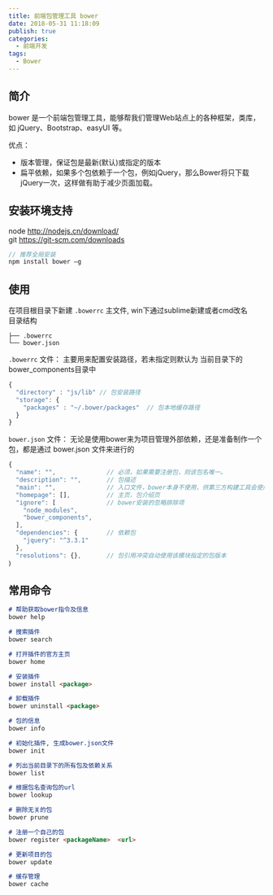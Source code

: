 ```yaml
---
title: 前端包管理工具 bower
date: 2018-05-31 11:18:09
publish: true
categories:
  - 前端开发
tags:
  - Bower
---
```


## 简介
bower 是一个前端包管理工具，能够帮我们管理Web站点上的各种框架，类库，如 jQuery、Bootstrap、easyUI 等。

优点：
- 版本管理，保证包是最新(默认)或指定的版本
- 扁平依赖，如果多个包依赖于一个包，例如jQuery，那么Bower将只下载jQuery一次，这样做有助于减少页面加载。

## 安装环境支持
node http://nodejs.cn/download/  
git https://git-scm.com/downloads
```javascript
// 推荐全局安装
npm install bower –g
```

## 使用
在项目根目录下新建 `.bowerrc` 主文件, 
win下通过sublime新建或者cmd改名  
目录结构
```
├── .bowerrc
└── bower.json
```

`.bowerrc` 文件：
主要用来配置安装路径，若未指定则默认为 当前目录下的 bower_components目录中
```javascript
{  
  "directory" : "js/lib" // 包安装路径
  "storage": {  
    "packages" : "~/.bower/packages"  // 包本地缓存路径
  }
}  
```

`bower.json` 文件：
无论是使用bower来为项目管理外部依赖，还是准备制作一个包，都是通过 bower.json 文件来进行的
```javascript
{  
  "name": "",              // 必须，如果需要注册包，则该包名唯一。  
  "description": "",       // 包描述  
  "main": "",              // 入口文件，bower本身不使用，供第三方构建工具会使用  
  "homepage": [],          // 主页，包介绍页
  "ignore": [              // bower安装的忽略排除项
    "node_modules",
    "bower_components",
  ],
  "dependencies": {        // 依赖包
    "jquery": "^3.3.1"
  },                    
  "resolutions": {},       // 包引用冲突自动使用该模块指定的包版本
｝  
```

## 常用命令
```md
# 帮助获取bower指令及信息
bower help

# 搜索插件
bower search

# 打开插件的官方主页
bower home

# 安装插件
bower install <package>

# 卸载插件
bower uninstall <package>

# 包的信息
bower info

# 初始化插件, 生成bower.json文件
bower init

# 列出当前目录下的所有包及依赖关系
bower list

# 根据包名查询包的url
bower lookup

# 删除无关的包 
bower prune

# 注册一个自己的包
bower register <packageName>  <url>

# 更新项目的包
bower update

# 缓存管理
bower cache 
```
